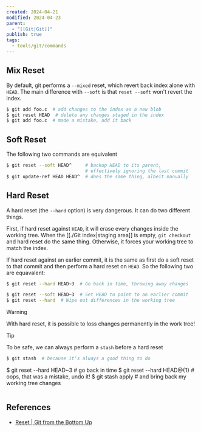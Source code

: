 ```yaml
---
created: 2024-04-21
modified: 2024-04-23
parent:
  - "[[Git|Git]]"
publish: true
tags:
  - tools/git/commands
---
```

## Mix Reset
By default, git performs a `--mixed` reset, which revert back index alone with `HEAD`. The main difference with `--soft` is that `reset --soft` won't revert the index.
```bash
$ git add foo.c  # add changes to the index as a new blob
$ git reset HEAD  # delete any changes staged in the index
$ git add foo.c  # made a mistake, add it back
```
## Soft Reset
The following two commands are equivalent
```bash
$ git reset --soft HEAD^     # backup HEAD to its parent,
                             # effectively ignoring the last commit
$ git update-ref HEAD HEAD^  # does the same thing, albeit manually
```

## Hard Reset
A hard reset (the `--hard` option) is very dangerous. It can do two different things.

First, if hard reset against `HEAD`, it will erase every changes inside the working tree. When the [[./Git index|staging area]] is empty, `git checkout` and hard reset do the same thing. Otherwise, it forces your working tree to match the index.

If hard reset against an earlier commit, it is the same as first do a soft reset to that commit and then perform a hard reset on `HEAD`. So the following two are equavalent:
```bash
$ git reset --hard HEAD~3  # Go back in time, throwing away changes

$ git reset --soft HEAD~3  # Set HEAD to point to an earlier commit
$ git reset --hard  # Wipe out differences in the working tree
```

> [!warning]
> With hard reset, it is possible to loss changes permanently in the work tree!

> [!tip]
> To be safe, we can always perform a `stash` before a hard reset
> ```bash
>$ git stash  # because it's always a good thing to do
$ git reset --hard HEAD~3  # go back in time
$ git reset --hard HEAD@{1}  # oops, that was a mistake, undo it!
$ git stash apply  # and bring back my working tree changes
> ```

## References
- [Reset | Git from the Bottom Up](https://jwiegley.github.io/git-from-the-bottom-up/3-Reset/1-to-reset-or-not-to-reset.html)